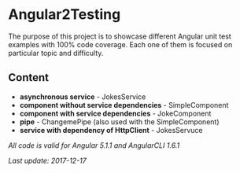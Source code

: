 # Angular2Testing

The purpose of this project is to showcase different Angular unit test examples 
with 100% code coverage. Each one of them is focused on particular topic and 
difficulty.

## Content
- **asynchronous service** - JokesService
- **component without service dependencies** - SimpleComponent
- **component with service dependencies** - JokeComponent
- **pipe** - ChangemePipe (also used with the SimpleComponent)
- **service with dependency of HttpClient** - JokesServuce

*All code is valid for Angular 5.1.1 and AngularCLI 1.6.1*

*Last update: 2017-12-17*